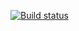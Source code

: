 [![Build status](https://ci.appveyor.com/api/projects/status/nii1y7l2c9whm7tw/branch/main?svg=true)](https://ci.appveyor.com/project/Jaws177/homework2-java-auto/branch/main)
